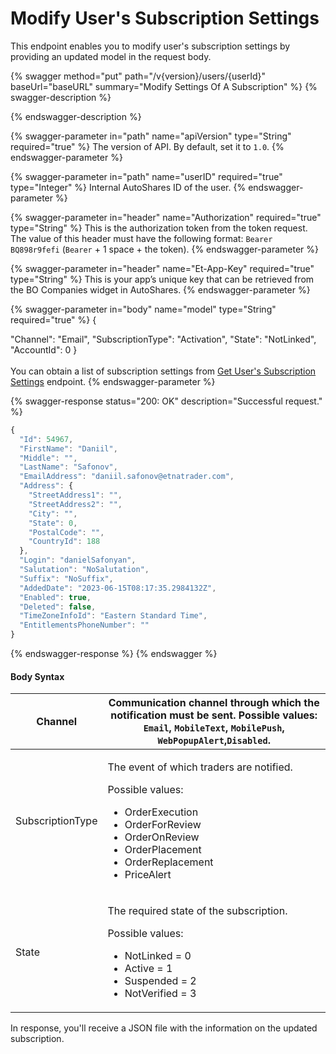 # Modify User's Subscription Settings

This endpoint enables you to modify user's subscription settings by providing an updated model in the request body.&#x20;

{% swagger method="put" path="/v{version}/users/{userId}" baseUrl="baseURL" summary="Modify Settings Of A Subscription" %}
{% swagger-description %}

{% endswagger-description %}

{% swagger-parameter in="path" name="apiVersion" type="String" required="true" %}
The version of API. By default, set it to `1.0`.
{% endswagger-parameter %}

{% swagger-parameter in="path" name="userID" required="true" type="Integer" %}
Internal AutoShares ID of the user.
{% endswagger-parameter %}

{% swagger-parameter in="header" name="Authorization" required="true" type="String" %}
This is the authorization token from the token request. The value of this header must have the following format: `Bearer BQ898r9fefi` (`Bearer` + 1 space + the token).
{% endswagger-parameter %}

{% swagger-parameter in="header" name="Et-App-Key" required="true" type="String" %}
This is your app’s unique key that can be retrieved from the BO Companies widget in AutoShares.
{% endswagger-parameter %}

{% swagger-parameter in="body" name="model" type="String" required="true" %}
{&#x20;

"Channel": "Email", "SubscriptionType": "Activation", "State": "NotLinked", "AccountId": 0 } \
\
You can obtain a list of subscription settings from [Get User's Subscription Settings](broken-reference) endpoint.
{% endswagger-parameter %}

{% swagger-response status="200: OK" description="Successful request." %}
```javascript
{
  "Id": 54967,
  "FirstName": "Daniil",
  "Middle": "",
  "LastName": "Safonov",
  "EmailAddress": "daniil.safonov@etnatrader.com",
  "Address": {
    "StreetAddress1": "",
    "StreetAddress2": "",
    "City": "",
    "State": 0,
    "PostalCode": "",
    "CountryId": 188
  },
  "Login": "danielSafonyan",
  "Salutation": "NoSalutation",
  "Suffix": "NoSuffix",
  "AddedDate": "2023-06-15T08:17:35.2984132Z",
  "Enabled": true,
  "Deleted": false,
  "TimeZoneInfoId": "Eastern Standard Time",
  "EntitlementsPhoneNumber": ""
}
```
{% endswagger-response %}
{% endswagger %}

#### Body Syntax

| Channel          | Communication channel through which the notification must be sent. Possible values: `Email`, `MobileText`, `MobilePush`, `WebPopupAlert`,`Disabled`.                                                                    |
| ---------------- | ----------------------------------------------------------------------------------------------------------------------------------------------------------------------------------------------------------------------- |
| SubscriptionType | <p>The event of which traders are notified.</p><p>Possible values: </p><ul><li>OrderExecution</li><li>OrderForReview</li><li>OrderOnReview</li><li>OrderPlacement</li><li>OrderReplacement</li><li>PriceAlert</li></ul> |
| State            | <p>The required state of the subscription.</p><p>Possible values: </p><ul><li>NotLinked = 0</li><li>Active = 1</li><li>Suspended = 2</li><li>NotVerified = 3</li></ul>                                                  |

In response, you'll receive a JSON file with the information on the updated subscription.

&#x20;

